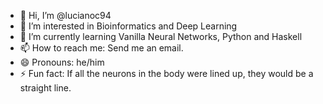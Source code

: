 - 👋 Hi, I’m @lucianoc94
- 👀 I’m interested in Bioinformatics and Deep Learning
- 🌱 I’m currently learning Vanilla Neural Networks, Python and Haskell
- 📫 How to reach me: Send me an email.
- 😄 Pronouns: he/him
- ⚡ Fun fact: If all the neurons in the body were lined up, they would be a straight line.


<!---
lucianoc94/lucianoc94 is a ✨ special ✨ repository because its `README.md` (this file) appears on your GitHub profile.
You can click the Preview link to take a look at your changes.
--->
